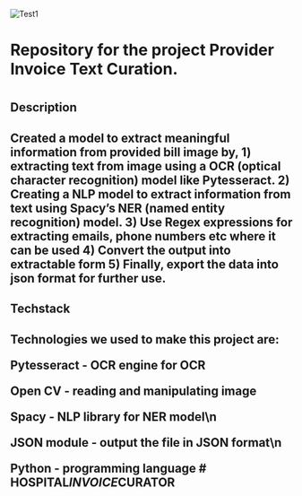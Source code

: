 
![Test1](https://github.com/Satyam2303/Fertilizer_Invoice_Text_Extractor/assets/87542651/7f5a803e-ceba-4d90-abca-ba13caf9ce3c)

<h1>Repository for the project Provider Invoice Text Curation.<h1>

<h2> Description <h2> 
Created a model to extract meaningful information from provided bill image by,
1) extracting text from image using a OCR (optical character recognition) model like Pytesseract.
2) Creating a NLP model to extract information from text using Spacy’s NER (named entity recognition) model.
3) Use Regex expressions for extracting emails, phone numbers etc where it can be used
4) Convert the output into extractable form
5) Finally, export the data into json format for further use.

<h2>Techstack<h2>
Technologies we used to make this project are:

Pytesseract - OCR engine for OCR

Open CV - reading and manipulating image

Spacy - NLP library for NER model\n

JSON module - output the file in JSON format\n

Python - programming language
#   H O S P I T A L _ I N V O I C E _ C U R A T O R 
 
 
